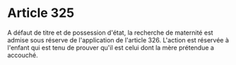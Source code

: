 # Article 325

A défaut de titre et de possession d'état, la recherche de maternité est admise sous réserve de l'application de l'article 326.   L'action est réservée à l'enfant qui est tenu de prouver qu'il est celui dont la mère prétendue a accouché.